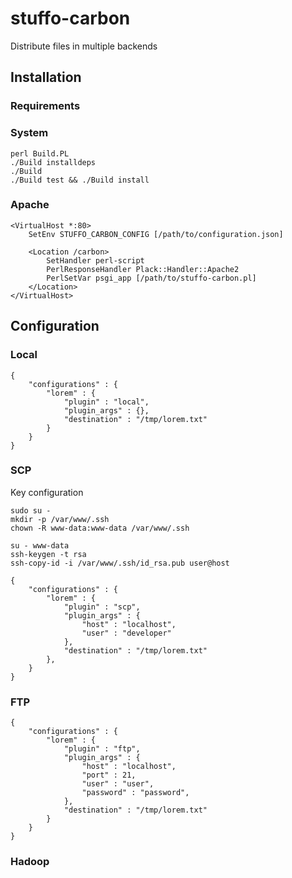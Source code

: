 # stuffo-carbon

Distribute files in multiple backends

## Installation

### Requirements

### System

```
perl Build.PL
./Build installdeps
./Build
./Build test && ./Build install
```

### Apache

```
<VirtualHost *:80>
	SetEnv STUFFO_CARBON_CONFIG [/path/to/configuration.json]

	<Location /carbon>
		SetHandler perl-script
		PerlResponseHandler Plack::Handler::Apache2
		PerlSetVar psgi_app [/path/to/stuffo-carbon.pl]
	</Location>
</VirtualHost>
````

## Configuration

### Local

```
{
	"configurations" : {
		"lorem" : {
			"plugin" : "local",
			"plugin_args" : {},
			"destination" : "/tmp/lorem.txt"
		}
	}
}
```

### SCP

Key configuration

```
sudo su -
mkdir -p /var/www/.ssh
chown -R www-data:www-data /var/www/.ssh

su - www-data
ssh-keygen -t rsa
ssh-copy-id -i /var/www/.ssh/id_rsa.pub user@host
```

```
{
	"configurations" : {
		"lorem" : {
			"plugin" : "scp",
			"plugin_args" : {
				"host" : "localhost",
				"user" : "developer"
			},
			"destination" : "/tmp/lorem.txt"
		},
	}
}
```

### FTP

```
{
	"configurations" : {
		"lorem" : {
			"plugin" : "ftp",
			"plugin_args" : {
				"host" : "localhost",
				"port" : 21,
				"user" : "user",
				"password" : "password",
			},
			"destination" : "/tmp/lorem.txt"
		}
	}
}
```

### Hadoop